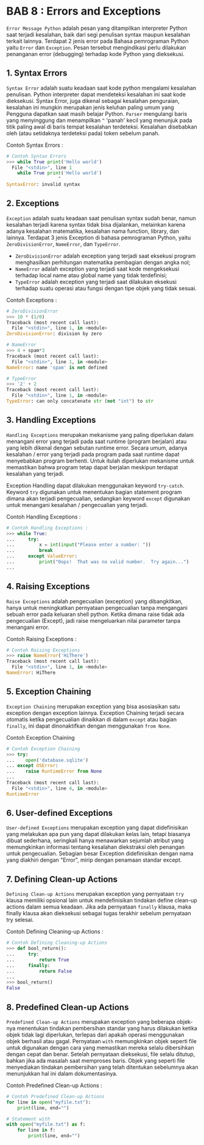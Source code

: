 # BAB 8 : Errors and Exceptions

`Error Message Python` adalah pesan yang ditampilkan interpreter Python saat terjadi kesalahan, baik dari segi penulisan syntax maupun kesalahan terkait lainnya. Terdapat 2 jenis error pada Bahasa pemrograman Python yaitu `Error` dan `Exception`. Pesan tersebut mengindikasi perlu dilakukan penanganan error (debugging) terhadap kode Python yang dieksekusi.

## 1. Syntax Errors
`Syntax Error` adalah suatu keadaan saat kode python mengalami kesalahan penulisan. Python interpreter dapat mendeteksi kesalahan ini saat kode dieksekusi. Syntax Error, juga dikenal sebagai kesalahan penguraian, kesalahan ini mungkin merupakan jenis keluhan paling umum yang Pengguna dapatkan saat masih belajar Python. `Parser` mengulangi baris yang menyinggung dan menampilkan `^` 'panah' kecil yang menunjuk pada titik paling awal di baris tempat kesalahan terdeteksi. Kesalahan disebabkan oleh (atau setidaknya terdeteksi pada) token sebelum panah.

Contoh Syntax Errors :
```python
# Contoh Syntax Errors
>>> while True print('Hello world')
  File "<stdin>", line 1
    while True print('Hello world')
                   ^
SyntaxError: invalid syntax
```

## 2. Exceptions
`Exception` adalah suatu keadaan saat penulisan syntax sudah benar, namun kesalahan terjadi karena syntax tidak bisa dijalankan, melainkan karena adanya kesalahan matematika, kesalahan nama function, library, dan lainnya. Terdapat 3 jenis Exception di bahasa pemrograman Python, yaitu `ZeroDivisionError`, `NameError`, dan `TypeError`.
- `ZeroDivisionError` adalah exception yang terjadi saat eksekusi program menghasilkan perhitungan matematika pembagian dengan angka nol;
- `NameError` adalah exception yang terjadi saat kode mengeksekusi terhadap local name atau global name yang tidak terdefinisi;
- `TypeError` adalah exception yang terjadi saat dilakukan eksekusi terhadap suatu operasi atau fungsi dengan tipe objek yang tidak sesuai.

Contoh Exceptions :
```python
# ZeroDivisionError
>>> 10 * (1/0)
Traceback (most recent call last):
  File "<stdin>", line 1, in <module>
ZeroDivisionError: division by zero

# NameError
>>> 4 + spam*3
Traceback (most recent call last):
  File "<stdin>", line 1, in <module>
NameError: name 'spam' is not defined

# TypeError
>>> '2' + 2
Traceback (most recent call last):
  File "<stdin>", line 1, in <module>
TypeError: can only concatenate str (not "int") to str
```

## 3. Handling Exceptions
`Handling Exceptions` merupakan mekanisme yang paling diperlukan dalam menangani error yang terjadi pada saat runtime (program berjalan) atau yang lebih dikenal dengan sebutan runtime error. Secara umum, adanya kesalahan / error yang terjadi pada program pada saat runtime dapat menyebabkan program berhenti. Untuk itulah diperlukan mekanisme untuk memastikan bahwa program tetap dapat berjalan meskipun terdapat kesalahan yang terjadi.

Exception Handling dapat dilakukan menggunakan keyword `try-catch`. Keyword `try` digunakan untuk menentukan bagian statement program dimana akan terjadi pengecualian, sedangkan keyword `except` digunakan untuk menangani kesalahan / pengecualian yang terjadi.

Contoh Handling Exceptions :

```python
# Contoh Handling Exceptions :
>>> while True:
...     try:
...         x = int(input("Please enter a number: "))
...         break
...     except ValueError:
...         print("Oops!  That was no valid number.  Try again...")
...
```

## 4. Raising Exceptions
`Raise Exceptions` adalah pengecualian (exception) yang dibangkitkan, hanya untuk meningkatkan pernyataan pengecualian tanpa mengangani sebuah error pada keluaran shell python. Ketika dimana raise tidak ada pengecualian (Except), jadi raise mengeluarkan nilai parameter tanpa menangani error.

Contoh Raising Exceptions :

```python
# Contoh Raising Exceptions
>>> raise NameError('HiThere')
Traceback (most recent call last):
  File "<stdin>", line 1, in <module>
NameError: HiThere
```

## 5. Exception Chaining
`Exception Chaining` merupakan exception yang bisa asosiasikan satu exception dengan exception lainnya. Exception Chaining terjadi secara otomatis ketika pengecualian dinaikkan di dalam `except` atau bagian `finally`, ini dapat dinonaktifkan dengan menggunakan `from None`.

Contoh Exception Chaining

```python
# Contoh Exception Chaining
>>> try:
...    open('database.sqlite')
... except OSError:
...    raise RuntimeError from None
...
Traceback (most recent call last):
  File "<stdin>", line 4, in <module>
RuntimeError
```

## 6. User-defined Exceptions
`User-defined Exceptions` merupakan exception yang dapat didefinisikan yang melakukan apa pun yang dapat dilakukan kelas lain, tetapi biasanya dibuat sederhana, seringkali hanya menawarkan sejumlah atribut yang memungkinkan informasi tentang kesalahan diekstraksi oleh penangan untuk pengecualian. Sebagian besar Exception didefinisikan dengan nama yang diakhiri dengan "Error", mirip dengan penamaan standar except.

## 7. Defining Clean-up Actions
`Defining Clean-up Actions` merupakan exception yang pernyataan `try` klausa memiliki opsional lain untuk mendefinisikan tindakan define clean-up actions dalam semua keadaan. Jika ada pernyataan `finally` klausa, maka finally klausa akan dieksekusi sebagai tugas terakhir sebelum pernyataan try selesai.

Contoh Defining Cleaning-up Actions :

```python
# Contoh Defining Cleaning-up Actions
>>> def bool_return():
...     try:
...         return True
...     finally:
...         return False
...
>>> bool_return()
False
```

## 8. Predefined Clean-up Actions
`Predefined Clean-up Actions` merupakan exception yang beberapa objek-nya menentukan tindakan pembersihan standar yang harus dilakukan ketika objek tidak lagi diperlukan, terlepas dari apakah operasi menggunakan objek berhasil atau gagal. Pernyataan `with` memungkinkan objek seperti file untuk digunakan dengan cara yang memastikan mereka selalu dibersihkan dengan cepat dan benar. Setelah pernyataan dieksekusi, file selalu ditutup, bahkan jika ada masalah saat memproses baris. Objek yang seperti file menyediakan tindakan pembersihan yang telah ditentukan sebelumnya akan menunjukkan hal ini dalam dokumentasinya.

Contoh Predefined Clean-up Actions :

```python
# Contoh Predefined Clean-up Actions
for line in open("myfile.txt"):
    print(line, end="")

# Statement with
with open("myfile.txt") as f:
    for line in f:
        print(line, end="")
```